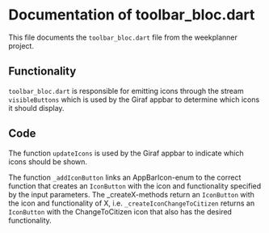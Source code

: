 # Documentation of toolbar_bloc.dart
This file documents the `toolbar_bloc.dart` file from the weekplanner project.

## Functionality
`toolbar_bloc.dart` is responsible for emitting icons through the stream `visibleButtons` which is used by the Giraf appbar to determine which icons it should display.

## Code
The function `updateIcons` is used by the Giraf appbar to indicate which icons should be shown.

The function `_addIconButton` links an AppBarIcon-enum to the correct function that creates an `IconButton` with the icon and functionality specified by the input parameters. The _createX-methods return an `IconButton` with the icon and functionality of X, i.e. `_createIconChangeToCitizen` returns an `IconButton` with the ChangeToCitizen icon that also has the desired functionality.
